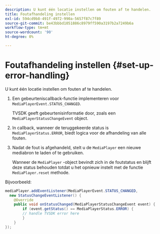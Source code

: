 ```yaml
---
description: U kunt één locatie instellen om fouten af te handelen.
title: Foutafhandeling instellen
exl-id: 594cd9b8-491f-4972-990a-5657f87c7f89
source-git-commit: be43bbbd1051886c8979ff590a3197b2a7249b6a
workflow-type: tm+mt
source-wordcount: '90'
ht-degree: 0%

---
```


# Foutafhandeling instellen {#set-up-error-handling}

U kunt één locatie instellen om fouten af te handelen.

1. Een gebeurteniscallback-functie implementeren voor `MediaPlayerEvent.STATUS_CHANGED`.

   TVSDK geeft gebeurtenisinformatie door, zoals een `MediaPlayerStatusChangeEvent` object.
1. In callback, wanneer de teruggekeerde status is `MediaPlayerStatus.ERROR`, biedt logica voor de afhandeling van alle fouten.
1. Nadat de fout is afgehandeld, stelt u de `MediaPlayer` een nieuwe mediabron te laden of te gebruiken.

   Wanneer de `MediaPlayer` -object bevindt zich in de foutstatus en blijft deze status behouden totdat u het opnieuw instelt met de functie `MediaPlayer.reset` methode.

<!--<a id="example_E74BB605ED08450295B8902F1E4BB8F5"></a>-->

Bijvoorbeeld:

```java
mediaPlayer.addEventListener(MediaPlayerEvent.STATUS_CHANGED,  
  new StatusChangeEventListener() { 
    @Override 
    public void onStatusChanged(MediaPlayerStatusChangeEvent event) { 
        if (event.getStatus() == MediaPlayerStatus.ERROR) { 
        // handle TVSDK error here 
        } 
    } 
});
```
